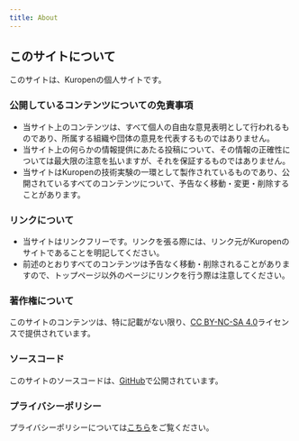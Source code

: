 ```yaml
---
title: About
---
```

## このサイトについて
このサイトは、Kuropenの個人サイトです。

### 公開しているコンテンツについての免責事項
- 当サイト上のコンテンツは、すべて個人の自由な意見表明として行われるものであり、所属する組織や団体の意見を代表するものではありません。
- 当サイト上の何らかの情報提供にあたる投稿について、その情報の正確性については最大限の注意を払いますが、それを保証するものではありません。
- 当サイトはKuropenの技術実験の一環として製作されているものであり、公開されているすべてのコンテンツについて、予告なく移動・変更・削除することがあります。

### リンクについて
- 当サイトはリンクフリーです。リンクを張る際には、リンク元がKuropenのサイトであることを明記してください。
- 前述のとおりすべてのコンテンツは予告なく移動・削除されることがありますので、トップページ以外のページにリンクを行う際は注意してください。

### 著作権について
このサイトのコンテンツは、特に記載がない限り、[CC BY-NC-SA 4.0](https://creativecommons.org/licenses/by-nc-sa/4.0/deed.ja)ライセンスで提供されています。

### ソースコード
このサイトのソースコードは、[GitHub](https://github.com/kuropen/kuropen-org-2025)で公開されています。

### プライバシーポリシー
プライバシーポリシーについては[こちら](/legal)をご覧ください。
